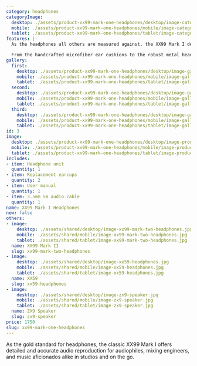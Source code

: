 ```yaml
---
category: headphones
categoryImage:
  desktop: ./assets/product-xx99-mark-one-headphones/desktop/image-category-page-preview.jpg
  mobile: ./assets/product-xx99-mark-one-headphones/mobile/image-category-page-preview.jpg
  tablet: ./assets/product-xx99-mark-one-headphones/tablet/image-category-page-preview.jpg
features: |-
  As the headphones all others are measured against, the XX99 Mark I demonstrates over five decades of audio expertise, redefining the critical listening experience. This pair of closed-back headphones are made of industrial, aerospace-grade materials to emphasize durability at a relatively light weight of 11 oz.

  From the handcrafted microfiber ear cushions to the robust metal headband with inner damping element, the components work together to deliver comfort and uncompromising sound. Its closed-back design delivers up to 27 dB of passive noise cancellation, reducing resonance by reflecting sound to a dedicated absorber. For connectivity, a specially tuned cable is includes with a balanced gold connector.
gallery:
  first:
    desktop: ./assets/product-xx99-mark-one-headphones/desktop/image-gallery-1.jpg
    mobile: ./assets/product-xx99-mark-one-headphones/mobile/image-gallery-1.jpg
    tablet: ./assets/product-xx99-mark-one-headphones/tablet/image-gallery-1.jpg
  second:
    desktop: ./assets/product-xx99-mark-one-headphones/desktop/image-gallery-2.jpg
    mobile: ./assets/product-xx99-mark-one-headphones/mobile/image-gallery-2.jpg
    tablet: ./assets/product-xx99-mark-one-headphones/tablet/image-gallery-2.jpg
  third:
    desktop: ./assets/product-xx99-mark-one-headphones/desktop/image-gallery-3.jpg
    mobile: ./assets/product-xx99-mark-one-headphones/mobile/image-gallery-3.jpg
    tablet: ./assets/product-xx99-mark-one-headphones/tablet/image-gallery-3.jpg
id: 3
image:
  desktop: ./assets/product-xx99-mark-one-headphones/desktop/image-product.jpg
  mobile: ./assets/product-xx99-mark-one-headphones/mobile/image-product.jpg
  tablet: ./assets/product-xx99-mark-one-headphones/tablet/image-product.jpg
includes:
- item: Headphone unit
  quantity: 1
- item: Replacement earcups
  quantity: 2
- item: User manual
  quantity: 1
- item: 3.5mm 5m audio cable
  quantity: 1
name: XX99 Mark I Headphones
new: false
others:
- image:
    desktop: ./assets/shared/desktop/image-xx99-mark-two-headphones.jpg
    mobile: ./assets/shared/mobile/image-xx99-mark-two-headphones.jpg
    tablet: ./assets/shared/tablet/image-xx99-mark-two-headphones.jpg
  name: XX99 Mark II
  slug: xx99-mark-two-headphones
- image:
    desktop: ./assets/shared/desktop/image-xx59-headphones.jpg
    mobile: ./assets/shared/mobile/image-xx59-headphones.jpg
    tablet: ./assets/shared/tablet/image-xx59-headphones.jpg
  name: XX59
  slug: xx59-headphones
- image:
    desktop: ./assets/shared/desktop/image-zx9-speaker.jpg
    mobile: ./assets/shared/mobile/image-zx9-speaker.jpg
    tablet: ./assets/shared/tablet/image-zx9-speaker.jpg
  name: ZX9 Speaker
  slug: zx9-speaker
price: 1750
slug: xx99-mark-one-headphones
---
```

As the gold standard for headphones, the classic XX99 Mark I offers detailed and accurate audio reproduction for audiophiles, mixing engineers, and music aficionados alike in studios and on the go.
